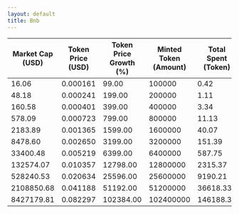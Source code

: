 ```yaml
---
layout: default
title: Bnb
---
```

| Market Cap (USD) | Token Price (USD) | Token Price Growth (%) | Minted Token (Amount) | Total Spent (Token) | Author Revenue (USD) | Platform Mint Fee (USD) |
|------------------|-------------------|------------------------|-----------------------|--------------------|-------------------------|-------------------------|
| 16.06 | 0.000161 | 99.00 | 100000 | 0.42 | 0.36 | 0.04 |
| 48.18 | 0.000241 | 199.00 | 200000 | 1.11 | 0.96 | 0.10 |
| 160.58 | 0.000401 | 399.00 | 400000 | 3.34 | 2.89 | 0.29 |
| 578.09 | 0.000723 | 799.00 | 800000 | 11.13 | 9.64 | 0.96 |
| 2183.89 | 0.001365 | 1599.00 | 1600000 | 40.07 | 34.69 | 3.47 |
| 8478.60 | 0.002650 | 3199.00 | 3200000 | 151.39 | 131.03 | 13.10 |
| 33400.48 | 0.005219 | 6399.00 | 6400000 | 587.75 | 508.72 | 50.87 |
| 132574.07 | 0.010357 | 12798.00 | 12800000 | 2315.37 | 2004.03 | 200.40 |
| 528240.53 | 0.020634 | 25596.00 | 25600000 | 9190.21 | 7954.44 | 795.44 |
| 2108850.68 | 0.041188 | 51192.00 | 51200000 | 36618.33 | 31694.43 | 3169.44 |
| 8427179.81 | 0.082297 | 102384.00 | 102400000 | 146188.31 | 126531.04 | 12653.10 |
